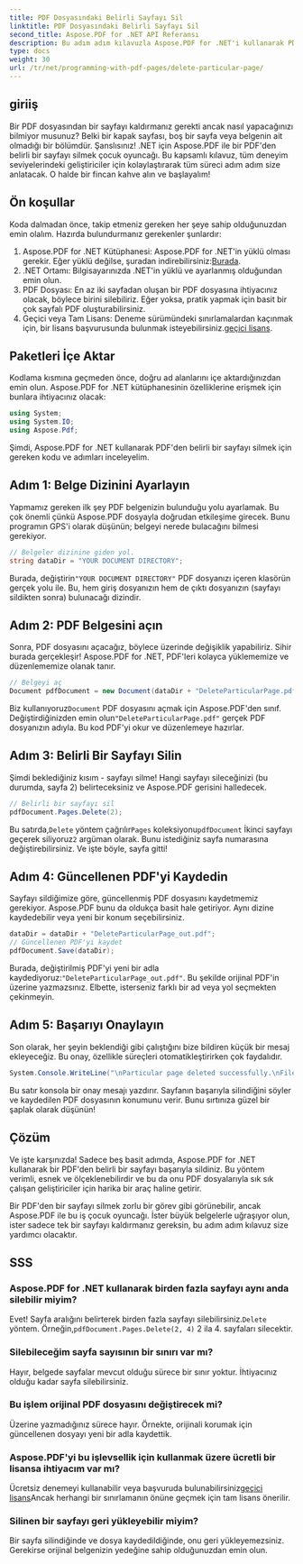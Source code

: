 ```yaml
---
title: PDF Dosyasındaki Belirli Sayfayı Sil
linktitle: PDF Dosyasındaki Belirli Sayfayı Sil
second_title: Aspose.PDF for .NET API Referansı
description: Bu adım adım kılavuzla Aspose.PDF for .NET'i kullanarak PDF dosyasından belirli bir sayfayı nasıl sileceğinizi öğrenin.
type: docs
weight: 30
url: /tr/net/programming-with-pdf-pages/delete-particular-page/
---
```

## giriiş

Bir PDF dosyasından bir sayfayı kaldırmanız gerekti ancak nasıl yapacağınızı bilmiyor musunuz? Belki bir kapak sayfası, boş bir sayfa veya belgenin ait olmadığı bir bölümdür. Şanslısınız! .NET için Aspose.PDF ile bir PDF'den belirli bir sayfayı silmek çocuk oyuncağı. Bu kapsamlı kılavuz, tüm deneyim seviyelerindeki geliştiriciler için kolaylaştırarak tüm süreci adım adım size anlatacak. O halde bir fincan kahve alın ve başlayalım!

## Ön koşullar

Koda dalmadan önce, takip etmeniz gereken her şeye sahip olduğunuzdan emin olalım. Hazırda bulundurmanız gerekenler şunlardır:

1. Aspose.PDF for .NET Kütüphanesi: Aspose.PDF for .NET'in yüklü olması gerekir. Eğer yüklü değilse, şuradan indirebilirsiniz:[Burada](https://releases.aspose.com/pdf/net/).
2. .NET Ortamı: Bilgisayarınızda .NET'in yüklü ve ayarlanmış olduğundan emin olun.
3. PDF Dosyası: En az iki sayfadan oluşan bir PDF dosyasına ihtiyacınız olacak, böylece birini silebiliriz. Eğer yoksa, pratik yapmak için basit bir çok sayfalı PDF oluşturabilirsiniz.
4.  Geçici veya Tam Lisans: Deneme sürümündeki sınırlamalardan kaçınmak için, bir lisans başvurusunda bulunmak isteyebilirsiniz.[geçici lisans](https://purchase.aspose.com/temporary-license/).

## Paketleri İçe Aktar

Kodlama kısmına geçmeden önce, doğru ad alanlarını içe aktardığınızdan emin olun. Aspose.PDF for .NET kütüphanesinin özelliklerine erişmek için bunlara ihtiyacınız olacak:

```csharp
using System;
using System.IO;
using Aspose.Pdf;
```

Şimdi, Aspose.PDF for .NET kullanarak PDF'den belirli bir sayfayı silmek için gereken kodu ve adımları inceleyelim.

## Adım 1: Belge Dizinini Ayarlayın

Yapmamız gereken ilk şey PDF belgenizin bulunduğu yolu ayarlamak. Bu çok önemli çünkü Aspose.PDF dosyayla doğrudan etkileşime girecek. Bunu programın GPS'i olarak düşünün; belgeyi nerede bulacağını bilmesi gerekiyor.

```csharp
// Belgeler dizinine giden yol.
string dataDir = "YOUR DOCUMENT DIRECTORY";
```

 Burada, değiştirin`"YOUR DOCUMENT DIRECTORY"` PDF dosyanızı içeren klasörün gerçek yolu ile. Bu, hem giriş dosyanızın hem de çıktı dosyanızın (sayfayı sildikten sonra) bulunacağı dizindir.

## Adım 2: PDF Belgesini açın

Sonra, PDF dosyasını açacağız, böylece üzerinde değişiklik yapabiliriz. Sihir burada gerçekleşir! Aspose.PDF for .NET, PDF'leri kolayca yüklememize ve düzenlememize olanak tanır.

```csharp
// Belgeyi aç
Document pdfDocument = new Document(dataDir + "DeleteParticularPage.pdf");
```


 Biz kullanıyoruz`Document` PDF dosyasını açmak için Aspose.PDF'den sınıf. Değiştirdiğinizden emin olun`"DeleteParticularPage.pdf"` gerçek PDF dosyanızın adıyla. Bu kod PDF'yi okur ve düzenlemeye hazırlar.

## Adım 3: Belirli Bir Sayfayı Silin

Şimdi beklediğiniz kısım - sayfayı silme! Hangi sayfayı sileceğinizi (bu durumda, sayfa 2) belirteceksiniz ve Aspose.PDF gerisini halledecek.

```csharp
// Belirli bir sayfayı sil
pdfDocument.Pages.Delete(2);
```


Bu satırda,`Delete` yöntem çağrılır`Pages` koleksiyonu`pdfDocument` İkinci sayfayı geçerek siliyoruz`2` argüman olarak. Bunu istediğiniz sayfa numarasına değiştirebilirsiniz. Ve işte böyle, sayfa gitti!

## Adım 4: Güncellenen PDF'yi Kaydedin

Sayfayı sildiğimize göre, güncellenmiş PDF dosyasını kaydetmemiz gerekiyor. Aspose.PDF bunu da oldukça basit hale getiriyor. Aynı dizine kaydedebilir veya yeni bir konum seçebilirsiniz.

```csharp
dataDir = dataDir + "DeleteParticularPage_out.pdf";
// Güncellenen PDF'yi kaydet
pdfDocument.Save(dataDir);
```


 Burada, değiştirilmiş PDF'yi yeni bir adla kaydediyoruz:`"DeleteParticularPage_out.pdf"`. Bu şekilde orijinal PDF'in üzerine yazmazsınız. Elbette, isterseniz farklı bir ad veya yol seçmekten çekinmeyin.

## Adım 5: Başarıyı Onaylayın

Son olarak, her şeyin beklendiği gibi çalıştığını bize bildiren küçük bir mesaj ekleyeceğiz. Bu onay, özellikle süreçleri otomatikleştirirken çok faydalıdır.

```csharp
System.Console.WriteLine("\nParticular page deleted successfully.\nFile saved at " + dataDir);
```


Bu satır konsola bir onay mesajı yazdırır. Sayfanın başarıyla silindiğini söyler ve kaydedilen PDF dosyasının konumunu verir. Bunu sırtınıza güzel bir şaplak olarak düşünün!

## Çözüm

Ve işte karşınızda! Sadece beş basit adımda, Aspose.PDF for .NET kullanarak bir PDF'den belirli bir sayfayı başarıyla sildiniz. Bu yöntem verimli, esnek ve ölçeklenebilirdir ve bu da onu PDF dosyalarıyla sık sık çalışan geliştiriciler için harika bir araç haline getirir.

Bir PDF'den bir sayfayı silmek zorlu bir görev gibi görünebilir, ancak Aspose.PDF ile bu iş çocuk oyuncağı. İster büyük belgelerle uğraşıyor olun, ister sadece tek bir sayfayı kaldırmanız gereksin, bu adım adım kılavuz size yardımcı olacaktır.

## SSS

### Aspose.PDF for .NET kullanarak birden fazla sayfayı aynı anda silebilir miyim?
 Evet! Sayfa aralığını belirterek birden fazla sayfayı silebilirsiniz.`Delete` yöntem. Örneğin,`pdfDocument.Pages.Delete(2, 4)` 2 ila 4. sayfaları silecektir.

### Silebileceğim sayfa sayısının bir sınırı var mı?
Hayır, belgede sayfalar mevcut olduğu sürece bir sınır yoktur. İhtiyacınız olduğu kadar sayfa silebilirsiniz.

### Bu işlem orijinal PDF dosyasını değiştirecek mi?
Üzerine yazmadığınız sürece hayır. Örnekte, orijinali korumak için güncellenen dosyayı yeni bir adla kaydettik.

### Aspose.PDF'yi bu işlevsellik için kullanmak üzere ücretli bir lisansa ihtiyacım var mı?
 Ücretsiz denemeyi kullanabilir veya başvuruda bulunabilirsiniz[geçici lisans](https://purchase.aspose.com/temporary-license/)Ancak herhangi bir sınırlamanın önüne geçmek için tam lisans önerilir.

### Silinen bir sayfayı geri yükleyebilir miyim?
Bir sayfa silindiğinde ve dosya kaydedildiğinde, onu geri yükleyemezsiniz. Gerekirse orijinal belgenizin yedeğine sahip olduğunuzdan emin olun.